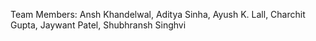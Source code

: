 Team Members:
Ansh Khandelwal, 
Aditya Sinha, 
Ayush K. Lall, 
Charchit Gupta, 
Jaywant Patel, 
Shubhransh Singhvi
